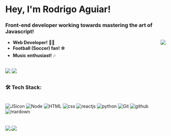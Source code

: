 # Hey, I'm Rodrigo Aguiar!
### Front-end developer working towards mastering the art of Javascript!
  <div style="display: inline_block">
<img src="https://raw.githubusercontent.com/MicaelliMedeiros/micaellimedeiros/master/image/computer-illustration.png" align='right'>

 - **Web Developer!** 👩‍💻
 - **Football (Soccer) fan!** ⚽
 - **Music enthusiast!** 🎶

  <div style="display: inline_block"><br>
   <a href="https://www.linkedin.com/in/rodrigo-aguiar-941b2a137/" target="_blank"><img src="https://img.shields.io/badge/LinkedIn-0077B5?style=for-the-badge&logo=linkedin&logoColor=white" target="_blank"/></a>
      <a href="mailto:rodrigoaguiardev@gmail.com"><img src="https://img.shields.io/badge/Gmail-D14836?style=for-the-badge&logo=gmail&logoColor=white" target="_blank"></a>
  </div>

##
  
  ### 🛠 Tech Stack:
  
  <div>
    <div style="display: inline_block"><br>
<img align="center" alt="JSicon" src="https://shields.io/badge/-JavaScript-051224?style=flat&logo=javascript"/>
<img align="center" alt="Node" src="https://shields.io/badge/-Node.JS-051224?style=flat&logo=node.js"/>
<img align="center" alt="HTML" src="https://shields.io/badge/-HTML-051224?style=flat&logo=html5"/>
<img align="center" alt="css" src="https://shields.io/badge/-CSS-051224?style=flat&logo=css3"/>
<img align="center" alt="reactjs" src="https://shields.io/badge/-React-051224?style=flat&logo=react"/>
<img align="center" alt="python" src="https://shields.io/badge/-Python-051224?style=flat&logo=python"/>
<img align="center" alt="Git" src="https://shields.io/badge/-Git-051224?style=flat&logo=git"/>
<img align="center" alt="github" src="https://shields.io/badge/-GitHub-051224?style=flat&logo=github"/>
<img align="center" alt="mardown" src="https://shields.io/badge/-Visual%20Studio%20Code-051224?style=flat&logo=visual-studio-code"/>

  </div>
  
<br>
<br>

  <div>
    <a href="https://github.com/RodrigoCAguiar">
    <img align="center" heigt="180em" src="https://github-readme-stats.vercel.app/api?username=RodrigoCAguiar&count_private=true&theme=monokai&show_icons=true&"/>
    <img align="center" heigt="180em" src="https://github-readme-stats.vercel.app/api/top-langs/?username=RodrigoCAguiar&layout=compact&theme=monokai&langs_count=8"/>
  </div>

##
